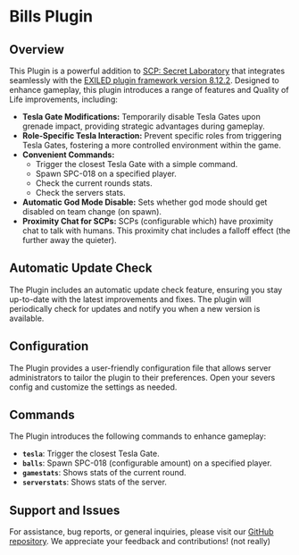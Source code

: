 # Bills Plugin

## Overview
This Plugin is a powerful addition to [SCP: Secret Laboratory](https://scpslgame.com/) that integrates seamlessly with the [EXILED plugin framework version 8.12.2](https://github.com/ExMod-Team/EXILED/releases/tag/v8.12.2). Designed to enhance gameplay, this plugin introduces a range of features and Quality of Life improvements, including:

- **Tesla Gate Modifications:** Temporarily disable Tesla Gates upon grenade impact, providing strategic advantages during gameplay.
- **Role-Specific Tesla Interaction:** Prevent specific roles from triggering Tesla Gates, fostering a more controlled environment within the game.
- **Convenient Commands:**
  - Trigger the closest Tesla Gate with a simple command.
  - Spawn SPC-018 on a specified player.
  - Check the current rounds stats.
  - Check the servers stats.
- **Automatic God Mode Disable:** Sets whether god mode should get disabled on team change (on spawn).
- **Proximity Chat for SCPs:** SCPs (configurable which) have proximity chat to talk with humans. This proximity chat includes a falloff effect (the further away the quieter).
 
## Automatic Update Check
The Plugin includes an automatic update check feature, ensuring you stay up-to-date with the latest improvements and fixes. The plugin will periodically check for updates and notify you when a new version is available.

## Configuration
The Plugin provides a user-friendly configuration file that allows server administrators to tailor the plugin to their preferences. Open your severs config and customize the settings as needed.

## Commands
The Plugin introduces the following commands to enhance gameplay:

- **`tesla`**: Trigger the closest Tesla Gate.
- **`balls`**: Spawn SPC-018 (configurable amount) on a specified player.
- **`gamestats`**: Shows stats of the current round.
- **`serverstats`**: Shows stats of the server.

## Support and Issues
For assistance, bug reports, or general inquiries, please visit our [GitHub repository](https://github.com/Bill3621/BillsPlugin-EXILED/). We appreciate your feedback and contributions! (not really)
